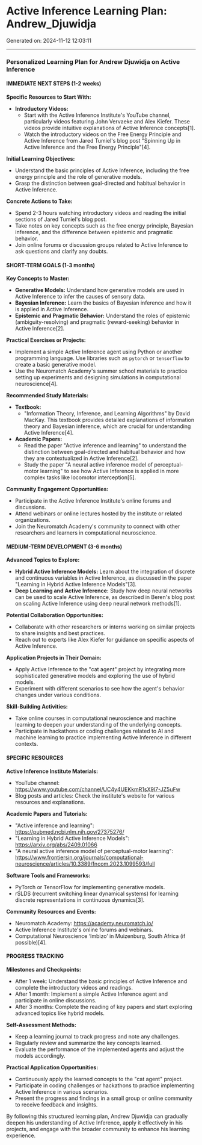 # Active Inference Learning Plan: Andrew_Djuwidja

Generated on: 2024-11-12 12:03:11

---

### Personalized Learning Plan for Andrew Djuwidja on Active Inference

#### IMMEDIATE NEXT STEPS (1-2 weeks)

**Specific Resources to Start With:**
- **Introductory Videos:**
  - Start with the Active Inference Institute's YouTube channel, particularly videos featuring John Vervaeke and Alex Kiefer. These videos provide intuitive explanations of Active Inference concepts[1].
  - Watch the introductory videos on the Free Energy Principle and Active Inference from Jared Tumiel's blog post "Spinning Up in Active Inference and the Free Energy Principle"[4].

**Initial Learning Objectives:**
- Understand the basic principles of Active Inference, including the free energy principle and the role of generative models.
- Grasp the distinction between goal-directed and habitual behavior in Active Inference.

**Concrete Actions to Take:**
- Spend 2-3 hours watching introductory videos and reading the initial sections of Jared Tumiel's blog post.
- Take notes on key concepts such as the free energy principle, Bayesian inference, and the difference between epistemic and pragmatic behavior.
- Join online forums or discussion groups related to Active Inference to ask questions and clarify any doubts.

#### SHORT-TERM GOALS (1-3 months)

**Key Concepts to Master:**
- **Generative Models:** Understand how generative models are used in Active Inference to infer the causes of sensory data.
- **Bayesian Inference:** Learn the basics of Bayesian inference and how it is applied in Active Inference.
- **Epistemic and Pragmatic Behavior:** Understand the roles of epistemic (ambiguity-resolving) and pragmatic (reward-seeking) behavior in Active Inference[2].

**Practical Exercises or Projects:**
- Implement a simple Active Inference agent using Python or another programming language. Use libraries such as `pytorch` or `tensorflow` to create a basic generative model.
- Use the Neuromatch Academy's summer school materials to practice setting up experiments and designing simulations in computational neuroscience[4].

**Recommended Study Materials:**
- **Textbook:**
  - "Information Theory, Inference, and Learning Algorithms" by David MacKay. This textbook provides detailed explanations of information theory and Bayesian inference, which are crucial for understanding Active Inference[4].
- **Academic Papers:**
  - Read the paper "Active inference and learning" to understand the distinction between goal-directed and habitual behavior and how they are contextualized in Active Inference[2].
  - Study the paper "A neural active inference model of perceptual-motor learning" to see how Active Inference is applied in more complex tasks like locomotor interception[5].

**Community Engagement Opportunities:**
- Participate in the Active Inference Institute's online forums and discussions.
- Attend webinars or online lectures hosted by the institute or related organizations.
- Join the Neuromatch Academy's community to connect with other researchers and learners in computational neuroscience.

#### MEDIUM-TERM DEVELOPMENT (3-6 months)

**Advanced Topics to Explore:**
- **Hybrid Active Inference Models:** Learn about the integration of discrete and continuous variables in Active Inference, as discussed in the paper "Learning in Hybrid Active Inference Models"[3].
- **Deep Learning and Active Inference:** Study how deep neural networks can be used to scale Active Inference, as described in Beren's blog post on scaling Active Inference using deep neural network methods[1].

**Potential Collaboration Opportunities:**
- Collaborate with other researchers or interns working on similar projects to share insights and best practices.
- Reach out to experts like Alex Kiefer for guidance on specific aspects of Active Inference.

**Application Projects in Their Domain:**
- Apply Active Inference to the "cat agent" project by integrating more sophisticated generative models and exploring the use of hybrid models.
- Experiment with different scenarios to see how the agent's behavior changes under various conditions.

**Skill-Building Activities:**
- Take online courses in computational neuroscience and machine learning to deepen your understanding of the underlying concepts.
- Participate in hackathons or coding challenges related to AI and machine learning to practice implementing Active Inference in different contexts.

#### SPECIFIC RESOURCES

**Active Inference Institute Materials:**
- YouTube channel: https://www.youtube.com/channel/UC4y4UEKkmR1sX9l7-JZ5uFw
- Blog posts and articles: Check the institute's website for various resources and explanations.

**Academic Papers and Tutorials:**
- "Active inference and learning": https://pubmed.ncbi.nlm.nih.gov/27375276/
- "Learning in Hybrid Active Inference Models": https://arxiv.org/abs/2409.01066
- "A neural active inference model of perceptual-motor learning": https://www.frontiersin.org/journals/computational-neuroscience/articles/10.3389/fncom.2023.1099593/full

**Software Tools and Frameworks:**
- PyTorch or TensorFlow for implementing generative models.
- rSLDS (recurrent switching linear dynamical systems) for learning discrete representations in continuous dynamics[3].

**Community Resources and Events:**
- Neuromatch Academy: https://academy.neuromatch.io/
- Active Inference Institute's online forums and webinars.
- Computational Neuroscience ‘Imbizo’ in Muizenburg, South Africa (if possible)[4].

#### PROGRESS TRACKING

**Milestones and Checkpoints:**
- After 1 week: Understand the basic principles of Active Inference and complete the introductory videos and readings.
- After 1 month: Implement a simple Active Inference agent and participate in online discussions.
- After 3 months: Complete the reading of key papers and start exploring advanced topics like hybrid models.

**Self-Assessment Methods:**
- Keep a learning journal to track progress and note any challenges.
- Regularly review and summarize the key concepts learned.
- Evaluate the performance of the implemented agents and adjust the models accordingly.

**Practical Application Opportunities:**
- Continuously apply the learned concepts to the "cat agent" project.
- Participate in coding challenges or hackathons to practice implementing Active Inference in various scenarios.
- Present the progress and findings in a small group or online community to receive feedback and insights.

By following this structured learning plan, Andrew Djuwidja can gradually deepen his understanding of Active Inference, apply it effectively in his projects, and engage with the broader community to enhance his learning experience.